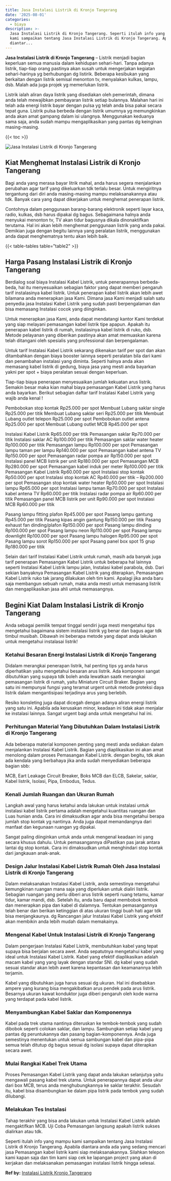 ```yaml
---
title: Jasa Instalasi Listrik di Kronjo Tangerang
date: '2025-08-01'
categories:
  - biaya
description: >-
  Jasa Instalasi Listrik di Kronjo Tangerang. Seperti itulah info yang mampu
  kami sampaikan tentang Jasa Instalasi Listrik di Kronjo Tangerang. Apabila
  diantar...
---
```


**Jasa Instalasi Listrik di Kronjo Tangerang** – Listrik menjadi bagian keperluan semua manusia dalam kehidupan sehari-hari. Tanpa adanya listrik, tiap-tiap orang pastinya akan susah untuk mengerjakan kegiatan sehari-harinya yg berhubungan dg listirik. Beberapa kesibukan yang berkaitan dengan listrik semisal menonton tv, menyalakan kulkas, lampu, dsb. Malah ada juga projek yg memerlukan listrik.

Listrik ialah aliran daya listrik yang disediakan oleh pemerintah, dimana anda telah mewajibkan pembayaran listrik setiap bulannya. Malahan hari ini telah ada energi listrik bayar dengan pulsa yg telah anda bisa pakai secara tepat guna. Listrik pulsa berbeda dengan listrik umumnya yg memungkinkan anda akan amat gampang dalam isi ulangnya. Menggunakan keduanya sama saja, anda sudah mampu mengaplikasikan yang pantas dg keinginan masing-masing.

{{< toc >}}

![Jasa Instalasi Listrik di Kronjo Tangerang](/images/instalasi-listrik-murah27.png)

## Kiat Menghemat Instalasi Listrik di Kronjo Tangerang

Bagi anda yang merasa bayar litrik mahal, anda harus segera menjalankan perubahan agar tarif yang dikeluarkan tdk terlalu besar. Untuk mengiritnya tergantung dari diri anda masing-masing mampu melaksanakannya atau tdk. Banyak cara yang dapat dikerjakan untuk menghemat penerapan listrik.

Contohnya dalam penggunaan barang-barang elektronik seperti layar kaca, radio, kulkas, dsb harus dipakai dg bagus. Sebagaimana halnya anda menyukai menonton tv, TV akan tidur bagusnya dikala dinonaktifkan terutama. Hal ini akan lebih menghemat penggunaan listrik yang anda pakai. Demikian juga dengan begitu lainnya yang peralatan listrik, menggunakan anda dapat menghematnya tentu akan lebih baik.

{{< table-tables table="table2" >}}

## Harga Pasang Instalasi Listrik di Kronjo Tangerang

Berdialog soal biaya Instalasi Kabel Listrik, untuk penerapannya berbeda-beda, hal itu menyesuaikan sebagian faktor yang dapat memberi pengaruh tarif instalasinya kabel listrik. Untuk penerapan kabel listrik akan lebih awet bilamana anda menerapkan jasa Kami. Dimana jasa Kami menjadi salah satu penyedia jasa Instalasi Kabel Listrik yang sudah pasti berpengalaman dan bisa memasang Instalasi cocok yang diinginkan.

Untuk menerapkan jasa Kami, anda dapat mendatangi kantor Kami terdekat yang siap melayani pemasangan kabel listrik tipe apapun. Apakah itu penerapan kabel listrik di rumah, instalasinya kabel listrik di ruko, dsb. Metode pelayanan yang diberikan pastinya akan amat memuaskan karena telah ditangani oleh spesialis yang professional dan berpengalaman.

Untuk tarif Instalasi Kabel Listrik sekarang dikenakan tarif per spot dan akan ditambahkan dengan biaya booster lainnya seperti peralatan bila dari kami dan penambahan instalasi yang diminta. Seperti halnya anda akan memasang kabel listrik di gedung, biaya jasa yang mesti anda bayarkan yakni per spot + biaya peralatan sesuai dengan keperluan.

Tiap-tiap biaya penerapan menyesuaikan jumlah kekuatan arus listrik. Semakin besar maka kian mahal biaya pemasangan Kabel Listrik yang harus anda bayarkan. Berikut sebagian daftar tarif Instalasi Kabel Listrik yang wajib anda kenal !

Pembobokan stop kontak Rp25.000 per spot Membuat Lubang saklar single Rp25.000 per titik Membuat Lubang saklar seri Rp25.000 per titik Membuat Lubang outlet telepon Rp25.000 per spot Pembobokan outlet antena Rp25.000 per spot Membuat Lubang outlet MCB Rp45.000 per spot

Instalasi Kabel Listrik Rp65.000 per titik Pemasangan saklar Rp70.000 per titik Instalasi saklar AC Rp100.000 per titik Pemasangan saklar water heater Rp100.000 per titik Pemasangan lampu Rp100.000 per spot Pemasangan lampu taman per lampu Rp140.000 per spot Pemasangan kabel antena TV Rp150.000 per spot Pemasangan radar pompa air Rp150.000 per spot Instalasi panel MCB listrik per unit Rp180.000 per spot Pemasangan MCB Rp280.000 per spot Pemasangan kabel induk per meter Rp100.000 per titik Pemasangan Kabel Listrik Rp60.000 per spot Instalasi stop kontak Rp50.000 per spot Instalasi stop kontak AC Rp40.000 per titik – Rp200.000 per spot Pemasangan stop kontak water heater Rp50.000 per spot Instalasi lampu Rp65.000 per spot Instalasi lampu taman Rp70.000 per spot Instalasi kabel antena TV Rp60.000 per titik Instalasi radar pompa air Rp60.000 per titik Pemasangan panel MCB listrik per unit Rp90.000 per spot Instalasi MCB Rp60.000 per titik

Pasang lampu fitting plafon Rp45.000 per spot Pasang lampu gantung Rp45.000 per titik Pasang kipas angin gantung Rp150.000 per titik Pasang exhaust fan dinding/plafon Rp150.000 per spot Pasang lampu dinding Rp100.000 per spot Pasang lampu neon Rp110.000 per spot Pasang lampu downlight Rp100.000 per spot Pasang lampu halogen Rp95.000 per spot Pasang lampu sorot Rp150.000 per spot Pasang panel box spot 15 grup Rp180.000 per titik

Selain dari tarif Instalasi Kabel Listrik untuk rumah, masih ada banyak juga tarif penerapan Pemasangan Kabel Listrik untuk beberapa hal lainnya seperti Instalasi Kabel Listrik lampu jalan, Instalasi kabel parabola, dsb. Dari sekian banyaknya Pemasangan Kabel Listrik yang diterapkan, Pemasangan Kabel Listrik ruko tak jarang dilakukan oleh tim kami. Apalagi jika anda baru saja membangun sebuah rumah, maka anda mesti untuk memasang listrik dan mengaplikasikan jasa ahli untuk memasangnya.

## Begini Kiat Dalam Instalasi Listrik di Kronjo Tangerang


Anda sebagai pemilik tempat tinggal sendiri juga mesti mengetahui tips mengetahui bagaimana sistem instalasi listrik yg benar dan bagus agar tdk timbul musibah. Dibawah ini beberapa metode yang dapat anda lakukan untuk mengetahui instalasai listrik!

### Ketahui Besaran Energi Instalasi Listrik di Kronjo Tangerang

Didalam merangkai penerapan listrik, hal penting tips yg anda harus diperhatikan yaitu mengetahui besaran arus listrik. Ada komponen sangat dibutuhkan yang supaya tdk boleh anda lewatkan saatk merangkai pemasangan listrik di rumah, yaitu Miniature Circuit Braker. Bagian yang satu ini mempunyai fungsi yang teramat urgent untuk metode proteksi daya listrik dalam mengantisipasi terjadinya arus yang berlebih.

Resiko konsleting juga dapat dicegah dengan adanya aliran energi listrik yang satu ini. Apabila ada kerusakan minor, keadaan ini tidak akan menjalar ke instalasi lainnya. Sangat urgent bagi anda untuk mengetahui hal ini.

### Perhitungan Material Yang Dibutuhkan Dalam Instalasi Listrik di Kronjo Tangerang

Ada beberapa material komponen penting yang mesti anda sediakan dalam menjalankan Instalasi Kabel Listrik. Bagian yang diaplikasikan ini akan amat menolong dalam proses Pemasangan Kabel Listrik. dengan begitu, tdk akan ada kendala yang berbahaya jika anda sudah menyediakan beberapa bagian sbb:

MCB, Eart Leakage Circuit Breaker, Boks MCB dan ELCB, Sakelar, saklar, Kabel listrik, Isolasi, Pipa, Embodus, Tedus.

### Kenali Jumlah Ruangan dan Ukuran Rumah

Langkah awal yang harus ketahui anda lakukan untuk instalasi untuk instalasi kabel listrik pertama adalah mengetahui kuantitas ruangan dan Luas hunian anda. Cara ini dimaksudkan agar anda bisa mengetahui berapa jumlah stop kontak yg nantinya. Anda juga dapat memandangnya dari manfaat dan kegunaan ruangan yg dipakai.

Sangat paling diinginkan untuk anda untuk mengenal keadaan ini yang secara khusus dahulu. Untuk pemasangannya diPastikan pas jarak antara lantai dg stop kontak. Cara ini dimaksudkan untuk menghindari stop kontak dari jangkauan anak-anak.

### Design Jalur Instalasi Kabel Listrik Rumah Oleh Jasa Instalasi Listrik di Kronjo Tangerang

Dalam melaksanakan Instalasi Kabel Listrik, anda semestinya mengetahui kemungkinan ruangan mana saja yang diperlukan untuk dialiri listrik. Sebagian ruangan yang perlu diberi arus listrik seperti ruang tetamu, kamar tidur, kamar mandi, dsb. Setelah itu, anda baru dapat membobok tembok dan menerapkan pipa dan kabel di dalamnya. Tentukan pemasangannya telah benar dan berikan ketinggian di atas ukuran tinggi buah hati agar tdk bisa menjangkaunya. dg Rancangan jalur Instalasi Kabel Listrik yang efektif akan membikin anda lebih mudah dalam memakainya.

### Mengenal Kabel Untuk Instalasi Listrik di Kronjo Tangerang

Dalam pengerjaan Instalasi Kabel Listrik, membutuhkan kabel yang tepat supaya bisa berjalan secara awet. Anda sepatutnya mengetahui kabel yang ideal untuk Instalasi Kabel Listrik. Kabel yang efektif diaplikasikan adalah macam kabel yang yang layak dengan standar SNI. dg kabel yang sudah sesuai standar akan lebih awet karena kepantasan dan keamanannya lebih terjamin.

Kabel yang dibutuhkan juga harus sesuai dg ukuran. Hal ini disebabkan ampere yang kurang bisa mengakibatkan arus pendek pada arus listrik. Besarnya ukuran kawat konduktor juga diberi pengaruh oleh kode warna yang terdapat pada kabel listrik.

### Menyambungkan Kabel Saklar dan Komponennya

Kabel pada trek utama nantinya diteruskan ke tembok-tembok yang sudah dibobok seperti colokan saklar, dan lampu. Sambungkan setiap kabel yang pantas dg peruntukannya dan pasang bagian-komponennya. Anda juga semestinya menentukan untuk semua sambungan kabel dan pipa-pipa semua telah ditutup dg bagus sesuai dg isolasi supaya dapat diterapkan secara awet.

### Mulai Rangkai Kabel Trek Utama

Proses Pemasangan Kabel Listrik yang dapat anda lakukan selanjutya yaitu mengawali pasang kabel trek utama. Untuk penerapannya dapat anda ukur dari box MCB, terus anda menghubungkannya ke saklar terakhir. Sesudah itu, kabel bisa disambungkan ke dalam pipa listrik pada tembok yang sudah dilubangi.

### Melakukan Tes Instalasi

Tahap terakhir yang bisa anda lakukan untuk Instalasi Kabel Listrik adalah mengaktifkan MCB. Uji Coba Pemasangan langsung apakah listrik sukses dialirkan atau tdk.

Seperti itulah info yang mampu kami sampaikan tentang Jasa Instalasi Listrik di Kronjo Tangerang. Apabila diantara anda ada yang sedang mencari jasa Pemasangan kabel listrik kami siap melaksanakannya. Silahkan telepon kami kapan saja dan tim kami siap cek ke lapangan project yang akan di kerjakan dan melaksanakan pemasangan instalasi listrik hingga selesai.

**Ref by:** [Instalasi Listrik Kronjo Tangerang](https://id.wikipedia.org/wiki/Instalasi)
